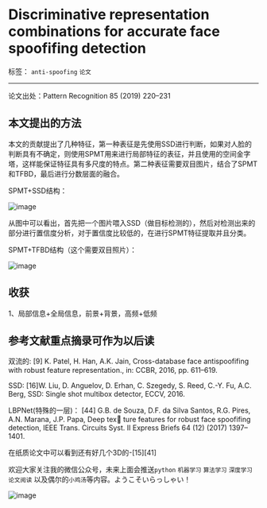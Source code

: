 ﻿# Discriminative representation combinations for accurate face spoofifing detection 

标签： `anti-spoofing` `论文`

---

论文出处：Pattern Recognition 85 (2019) 220–231   

## 本文提出的方法  


本文的贡献提出了几种特征，第一种表征是先使用SSD进行判断，如果对人脸的判断具有不确定，则使用SPMT用来进行局部特征的表征，并且使用的空间金字塔，这样能保证特征具有多尺度的特点。第二种表征需要双目图片，结合了SPMT和TFBD，最后进行分数层面的融合。  

SPMT+SSD结构：  

![image](http://wx4.sinaimg.cn/large/005Dd0fOly1g48r5lmr77j308l036wf8.jpg)

从图中可以看出，首先把一个图片喂入SSD（做目标检测的），然后对检测出来的部分进行置信度分析，对于置信度比较低的，在进行SPMT特征提取并且分类。

SPMT+TFBD结构（这个需要双目照片）：  

![image](http://wx1.sinaimg.cn/large/005Dd0fOly1g48r5wrao3j309n069tab.jpg)

## 收获  

1、局部信息+全局信息，前景+背景，高频+低频  

##  参考文献重点摘录可作为以后读  

双流的:
[9] K. Patel, H. Han, A.K. Jain, Cross-database face antispoofifing with robust feature 
representation., in: CCBR, 2016, pp. 611–619. 

SSD:
[16]W. Liu, D. Anguelov, D. Erhan, C. Szegedy, S. Reed, C.-Y. Fu, A.C. Berg, SSD: Single shot multibox detector, ECCV, 2016. 

LBPNet(特殊的一层)：
[44] G.B. de Souza, D.F. da Silva Santos, R.G. Pires, A.N. Marana, J.P. Papa, Deep tex
ture features for robust face spoofifing detection, IEEE Trans. Circuits Syst. II 
Express Briefs 64 (12) (2017) 1397–1401. 

在纸质论文中可以看到还有好几个3D的-[15][41] 

欢迎大家关注我的微信公众号，未来上面会推送`python` `机器学习` `算法学习` `深度学习` `论文阅读` 以及偶尔的`小鸡汤`等内容。ようこそいらっしゃい！

![image](http://wx4.sinaimg.cn/large/005Dd0fOly1g48r27k7trj307607674r.jpg)





